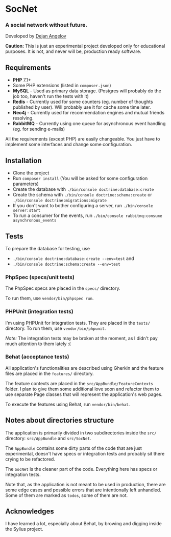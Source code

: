 # SocNet
### A social network without future.

Developed by [Dejan Angelov](http://angelovdejan.me)

**Caution:** This is just an experimental project developed only for educational purposes.
It is not, and never will be, production ready software.

## Requirements

* **PHP** 7.1+
* Some PHP extensions (listed in `composer.json`)
* **MySQL** - Used as primary data storage. (Postgres will probably do the job too, haven't run the tests with it)
* **Redis** - Currently used for some counters (eg. number of thoughts published by user). Will probably use it for 
cache some time later.
* **Neo4j** - Currently used for recommendation engines and mutual friends resolving.
* **RabbitMQ** - Currently using one queue for asynchronous event handling (eg. for sending e-mails)

All the requirements (except PHP) are easily changeable. You just have to implement some interfaces and change
some configuration.

## Installation

* Clone the project
* Run `composer install` (You will be asked for some configuration parameters)
* Create the database with `./bin/console doctrine:database:create`
* Create the schema with `./bin/console doctrine:schema:create` or `./bin/console doctrine:migrations:migrate`
* If you don't want to bother configuring a server, run `./bin/console server:start`
* To run a consumer for the events, run `./bin/console rabbitmq:consume asynchronous_events`

## Tests

To prepare the database for testing, use 
* `./bin/console doctrine:database:create --env=test` and
* `./bin/console doctrine:schema:create --env=test`

### PhpSpec (specs/unit tests)

The PhpSpec specs are placed in the `specs/` directory.

To run them, use `vendor/bin/phpspec run`.

### PHPUnit (integration tests)

I'm using PHPUnit for integration tests. They are placed in the `tests/` directory. 
To run them, use `vendor/bin/phpunit`.

*Note:* The integration tests may be broken at the moment, as I didn't 
pay much attention to them lately :(

### Behat (acceptance tests)

All application's functionalities are described using Gherkin and the feature files
are placed in the `features/` directory. 

The feature contexts are placed in the `src/AppBundle/FeatureContexts` folder. I plan to give them 
some additional love soon and refactor them to use separate Page classes that will represent the application's web pages.

To execute the features using Behat, run `vendor/bin/behat`.

## Notes about directories structure

The application is primarily divided in two subdirectories inside the `src/` directory: `src/AppBundle` 
and `src/SocNet`.

The `AppBundle` contains some dirty parts of the code that are just experimental, doesn't have 
specs or integration tests and probably sit there crying to be refactored.

The `SocNet` is the cleaner part of the code. Everything here has specs or integration tests.

Note that, as the application is not meant to be used in production, there are some edge cases and 
 possible errors that are 
intentionally left unhandled. Some of them are marked as `todos`, some of  them are not.

## Acknowledges

I have learned a lot, especially about Behat, by browing and digging inside the Sylius project.